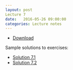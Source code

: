 ```yaml
---
layout: post
Lecture 7
date:   2016-05-26 09:00:00
categories: Lecture notes
---
```


* [Download](http://ggorman.github.io/Introduction-to-stats-for-geoscientists//notebooks/Lecture-7.ipynb)

Sample solutions to exercises:

* [Solution 7.1](https://github.com/ggorman/Introduction-to-stats-for-geoscientists/blob/gh-pages/notebooks/Solution-7.1.ipynb)
* [Solution 7.2](https://github.com/ggorman/Introduction-to-stats-for-geoscientists/blob/gh-pages/notebooks/Solution-7.2.ipynb)

